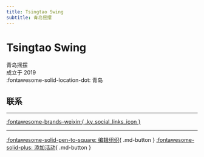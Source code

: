 ```yaml
---
title: Tsingtao Swing
subtitle: 青岛摇摆
---
```


# Tsingtao Swing

青岛摇摆  
成立于 2019  
:fontawesome-solid-location-dot: 青岛  


## 联系


---

 [:fontawesome-brands-weixin:{ .ky_social_links_icon }](# "TsingtaoSwing青岛摇摆")

---

[:fontawesome-solid-pen-to-square: 编辑组织](https://github.com/swingdance/orgs/issues/new?assignees=&labels=update+org&projects=&template=03-update_entity.yml&title=Update%20Org%3A%20zh_CN%20%E2%80%A2%20Tsingtao%20Swing&region=zh_CN&id=tsing-tao-swing&name=Tsingtao%20Swing){ .md-button } [:fontawesome-solid-plus: 添加活动](https://github.com/swingdance/events/issues/new?assignees=&labels=add+event&projects=&template=02-add_entity.yml&title=Add%20Event%3A%20zh_CN%20%E2%80%A2%20%3CName%3E&region=zh_CN&province=Shandong&city=Qingdao&org_id=tsing-tao-swing){ .md-button }
